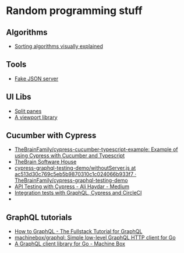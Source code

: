 # Random programming stuff


## Algorithms
* [Sorting algorithms visually explained](http://www.sorting-algorithms.com/)


## Tools
* [Fake JSON server](http://jsonplaceholder.typicode.com/)


## UI Libs
* [Split panes](https://github.com/nathancahill/Split.js)
* [A viewport library](http://asvd.github.io/viewport/)



## Cucumber with Cypress 

* [TheBrainFamily/cypress-cucumber-typescript-example: Example of using Cypress with Cucumber and Typescript](https://github.com/TheBrainFamily/cypress-cucumber-typescript-example)
* [TheBrain Software House](https://github.com/TheBrainFamily?type=source)
* [cypress-graphql-testing-demo/withoutServer.js at ac513d30c769c5eb5b9870310c1c024066b933f7 · TheBrainFamily/cypress-graphql-testing-demo](https://github.com/TheBrainFamily/cypress-graphql-testing-demo/blob/ac513d30c7/web/cypress/integration/withoutServer.js)
* [API Testing with Cypress - Ali Haydar - Medium](https://medium.com/@ali.haydar/api-testing-with-cypress-d8c60ed6aa2e)
* [Integration tests with GraphQL, Cypress and CircleCI](https://medium.com/s19-tech/integration-tests-with-graphql-cypress-and-circleci-d688b3a9a2c6)
* 

## GraphQL tutorials

* [How to GraphQL - The Fullstack Tutorial for GraphQL](https://www.howtographql.com/)
* [machinebox/graphql: Simple low-level GraphQL HTTP client for Go](https://github.com/machinebox/graphql)
* [A GraphQL client library for Go - Machine Box](https://blog.machinebox.io/a-graphql-client-library-for-go-5bffd0455878)
<!--stackedit_data:
eyJoaXN0b3J5IjpbMTc3NDQzMzE3OCwtNDU4MzgzOV19
-->